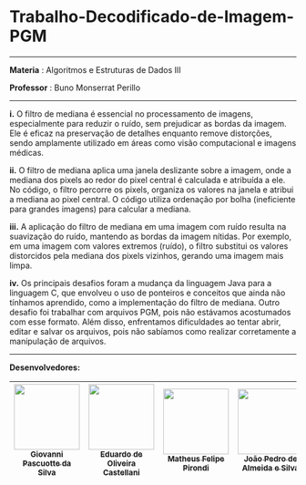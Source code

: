 # Trabalho-Decodificado-de-Imagem-PGM
  ***
  <strong>Materia</strong> : Algoritmos e Estruturas de Dados III  
  
  <strong>Professor</strong> : Buno Monserrat Perillo
  ***

<p><strong>i.</strong> O filtro de mediana é essencial no processamento de imagens, especialmente para reduzir o ruído, sem prejudicar as bordas da imagem. Ele é eficaz na preservação de detalhes enquanto remove distorções, sendo amplamente utilizado em áreas como visão computacional e imagens médicas.

<strong>ii.</strong>  O filtro de mediana aplica uma janela deslizante sobre a imagem, onde a mediana dos pixels ao redor do pixel central é calculada e atribuída a ele. No código, o filtro percorre os pixels, organiza os valores na janela e atribui a mediana ao pixel central. O código utiliza ordenação por bolha (ineficiente para grandes imagens) para calcular a mediana.

<strong>iii.</strong>  A aplicação do filtro de mediana em uma imagem com ruído resulta na suavização do ruído, mantendo as bordas da imagem nítidas. Por exemplo, em uma imagem com valores extremos (ruído), o filtro substitui os valores distorcidos pela mediana dos pixels vizinhos, gerando uma imagem mais limpa.

<strong>iv.</strong> Os principais desafios foram a mudança da linguagem Java para a linguagem C, que envolveu o uso de ponteiros e conceitos que ainda não tínhamos aprendido, como a implementação do filtro de mediana. Outro desafio foi trabalhar com arquivos PGM, pois não estávamos acostumados com esse formato. Além disso, enfrentamos dificuldades ao tentar abrir, editar e salvar os arquivos, pois não sabíamos como realizar corretamente a manipulação de arquivos.</p>

***
<strong>Desenvolvedores:</strong>  

| [<img src="https://avatars.githubusercontent.com/u/100391366?v=4" width=115><br><sub>Giovanni Pascuotte da Silva</sub>](https://github.com/gean12390) | [<img src="https://avatars.githubusercontent.com/u/169916563?v=4" width=115><br><sub>Eduardo de Oliveira Castellani</sub>](https://github.com/Castellani21) | [<img src="https://avatars.githubusercontent.com/u/165100067?v=4" width=115><br><sub>Matheus Felipe Pirondi</sub>](https://github.com/mpirondi) | [<img src="https://avatars.githubusercontent.com/u/200692715?v=4" width=115><br><sub>João Pedro de Almeida e Silva</sub>](https://github.com/Jotaz11n) |
| :---: | :---: | :---: |:---: |
